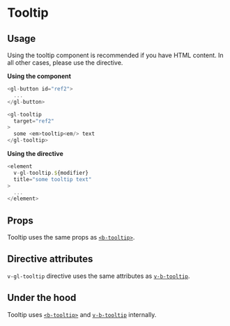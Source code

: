 # Tooltip

<!-- STORY -->

## Usage
Using the tooltip component is recommended if you have HTML content. In all other cases, please use the directive.

**Using the component**
~~~js
<gl-button id="ref2">
  ...
</gl-button>

<gl-tooltip
  target="ref2"
>
  some <em>tooltip<em/> text
</gl-tooltip>
~~~

**Using the directive**
~~~js
<element
  v-gl-tooltip.${modifier}
  title="some tooltip text"
>
  ...
</element>
~~~

## Props

Tooltip uses the same props as [`<b-tooltip>`].

## Directive attributes

`v-gl-tooltip` directive uses the same attributes as [`v-b-tooltip`].

## Under the hood
Tooltip uses [`<b-tooltip>`] and [`v-b-tooltip`] internally.

[`<b-tooltip>`]: https://bootstrap-vue.js.org/docs/components/tooltip

[`v-b-tooltip`]: https://bootstrap-vue.js.org/docs/directives/tooltip
